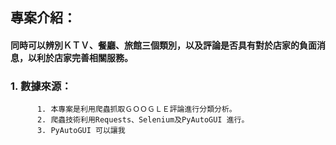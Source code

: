 
## 專案介紹：
#### 同時可以辨別ＫＴＶ、餐廳、旅館三個類別，以及評論是否具有對於店家的負面消息，以利於店家完善相關服務。
   ### 1. 數據來源：
          1. 本專案是利用爬蟲抓取ＧＯＯＧＬＥ評論進行分類分析。
          2. 爬蟲技術利用Requests、Selenium及PyAutoGUI 進行。
          3. PyAutoGUI 可以讓我

